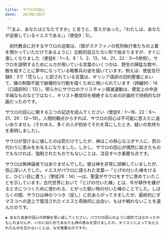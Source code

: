 ```yaml
---
title:  サウロの回心
date:   26/06/2017
---
```


「『主よ、あなたはどなたですか」と言うと、答えがあった。『わたしは、あなたが迫害しているイエスである』」（使徒9：5）。

　初代教会に対するサウロの迫害は、（彼がステファノの死刑執行者たちの上着を預かっていただけであるように）比較的目立たない形で始まりますが、すぐに激しくなりました（使徒8：1～3、9：1、2、13、14、21、22：3～5参照）。サウロを説明するためにルカが用いている言葉のいくつかは、野生の獰猛な獣や、敵を殺すことに夢中になっている略奪兵の姿を描いています。例えば、使徒言行録8：3で「荒らし」と訳されている言葉は、ギリシア語訳の旧約聖書において、猪の制御不能で破壊的な行動を描くために用いられています（詩編80：14〔口語訳80：13〕）。明らかにサウロのクリスチャン撲滅運動は、便宜上の中途半端なものなどではなく、キリスト教信仰を根絶するための計画的で持続的な計画だったのです。

サウロの回心に関する三つの記述を読んでください（使徒9：1～18、22：6～21、26：12～19）。人間的観点からすれば、サウロの回心は不可能に思えたに違いありません（それゆえ、多くの人が初めてそれを耳にしたとき、疑いの気持ちを表明しました）。

サウロが受けるに値したのは罰だけでしたが、神はこの熱心なユダヤ人に、罰の代わりに恵みをお与えになりました。しかし、サウロの回心が偶然に起きたものでもなければ、強制されたものでもないことは、注目すべき重要な点です。

サウロは無神論者ではありませんでした。彼は神を非常に誤解していましたが、信心深い人でした。イエスがパウロに語られた言葉―「とげの付いた棒をけると、ひどい目に遭う」（使徒26：14）―は、聖霊がサウロをすでに責めていたことを示しています。古代世界において「とげの付いた棒」とは、牛が耕作を嫌がるときにつつくために使われる、とがった鋭い物の付いた棒のことでした。しばらくの間、サウロは神のつつき（促し）に抗あらがってきましたが、最終的にダマスコヘの途上で復活されたイエスと奇跡的に出会い、もはや戦わないことを選んだのです。

`◆ あなた自身の回心の体験を思い返してください。パウロの回心のように劇的ではなかったかもしれませんが、いかに似た形であなたも神の恵みを受けましたか。キリストによって与えられたものを忘れないことは、なぜ重要なのですか。`
